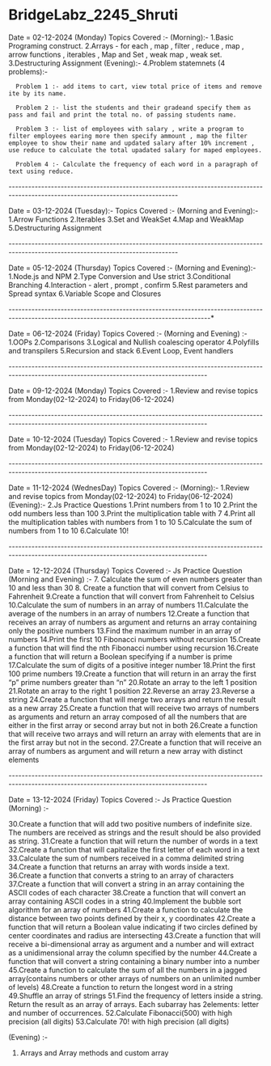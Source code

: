 # BridgeLabz_2245_Shruti


Date = 02-12-2024 (Monday)
Topics Covered :-
  (Morning):-
  1.Basic Programing construct.
  2.Arrays - for each , map , filter , reduce , map , arrow functions , iterables , Map and Set , weak map , weak   set.  
  3.Destructuring Assignment
  (Evening):-
  4.Problem statemnets (4 problems):-


      Problem 1 :- add items to cart, view total price of items and remove ite by its name.

      Problem 2 :- list the students and their gradeand specify them as pass and fail and print the total no. of passing students name.

      Problem 3 :- list of employees with salary , write a program to filter employees earing more then specify ammount , map the filter employee to show their name and updated salary after 10% increment , use reduce to calculate the total upadated salary for maped employees.

      Problem 4 :- Calculate the frequency of each word in a paragraph of text using reduce. 

*----------*----------*----------*----------*----------*----------*----------*----------*----------*----------*----------*----------*----------*

Date = 03-12-2024 (Tuesday):-
Topics Covered :-
(Morning and Evening):-
1.Arrow Functions
2.Iterables
3.Set and WeakSet
4.Map and WeakMap
5.Destructuring Assignment

*----------*----------*----------*----------*----------*----------*----------*----------*----------*----------*----------*----------*----------*

Date = 05-12-2024 (Thursday)
Topics Covered :- 
(Morning and Evening):-
1.Node.js and NPM 
2.Type Conversion and Use strict
3.Conditional Branching
4.Interaction - alert , prompt , confirm
5.Rest parameters and Spread syntax
6.Variable Scope and Closures

*----------*----------*----------*----------*----------*----------*----------*----------*----------*----------*----------*----------*----------*----------*

Date = 06-12-2024 (Friday)
Topics Covered :-
(Morning and Evening) :-
1.OOPs
2.Comparisons
3.Logical and Nullish coalescing operator
4.Polyfills and transpilers
5.Recursion and stack 
6.Event Loop, Event handlers

*----------*----------*----------*----------*----------*----------*----------*----------*----------*----------*----------*----------*---------*----------

Date = 09-12-2024 (Monday)
Topics Covered :-
1.Review and revise topics from Monday(02-12-2024) to Friday(06-12-2024) 

*----------*----------*----------*----------*----------*----------*----------*----------*----------*----------*----------*----------*---------*----------

Date = 10-12-2024 (Tuesday)
Topics Covered :-
1.Review and revise topics from Monday(02-12-2024) to Friday(06-12-2024) 

*----------*----------*----------*----------*----------*----------*----------*----------*----------*----------*----------*----------*---------*----------

Date = 11-12-2024 (WednesDay)
Topics Covered :-
(Morning):-
1.Review and revise topics from Monday(02-12-2024) to Friday(06-12-2024)
(Evening):-
2.Js Practice Questions
  1.Print numbers from 1 to 10
  2.Print the odd numbers less than 100
  3.Print the multiplication table with 7
  4.Print all the multiplication tables with numbers from 1 to 10
  5.Calculate the sum of numbers from 1 to 10
  6.Calculate 10! 

*----------*----------*----------*----------*----------*----------*----------*----------*----------*----------*----------*----------*---------*----------

Date = 12-12-2024 (Thursday)
Topics Covered :- Js Practice Question
(Morning and Evening) :-
7. Calculate the sum of even numbers greater than 10 and less than 30
8. Create a function that will convert from Celsius to Fahrenheit
9.Create a function that will convert from Fahrenheit to Celsius
10.Calculate the sum of numbers in an array of numbers
11.Calculate the average of the numbers in an array of numbers
12.Create a function that receives an array of numbers as argument and returns an array containing only the positive numbers
13.Find the maximum number in an array of numbers
14.Print the first 10 Fibonacci numbers without recursion
15.Create a function that will find the nth Fibonacci number using recursion
16.Create a function that will return a Boolean specifying if a number is prime
17.Calculate the sum of digits of a positive integer number
18.Print the first 100 prime numbers
19.Create a function that will return in an array the first “p” prime numbers greater than “n”
20.Rotate an array to the left 1 position
21.Rotate an array to the right 1 position
22.Reverse an array
23.Reverse a string
24.Create a function that will merge two arrays and return the result as a new array
25.Create a function that will receive two arrays of numbers as arguments and return an array composed of all the numbers that are either in the first array or second array but not in both
26.Create a function that will receive two arrays and will return an array with elements that are in the first array but not in the second.
27.Create a function that will receive an array of numbers as argument and will return a new array with distinct elements

*----------*----------*----------*----------*----------*----------*----------*----------*----------*----------*----------*----------*---------*----------

Date = 13-12-2024 (Friday)
Topics Covered :- Js Practice Question
(Morning) :-

30.Create a function that will add two positive numbers of indefinite size. The numbers are received as strings 
  and the result should be also provided as string.
31.Create a function that will return the number of words in a text
32.Create a function that will capitalize the first letter of each word in a text
33.Calculate the sum of numbers received in a comma delimited string
34.Create a function that returns an array with words inside a text.
36.Create a function that converts a string to an array of characters
37.Create a function that will convert a string in an array containing the ASCII codes of each character
38.Create a function that will convert an array containing ASCII codes in a string
40.Implement the bubble sort algorithm for an array of numbers
41.Create a function to calculate the distance between two points defined by their x, y coordinates
42.Create a function that will return a Boolean value indicating if two circles defined by center coordinates and radius are intersecting
43.Create a function that will receive a bi-dimensional array as argument and a number and will extract as a unidimensional array the column specified by the number
44.Create a function that will convert a string containing a binary number into a number
45.Create a function to calculate the sum of all the numbers in a jagged array(contains numbers or other arrays     of numbers on an unlimited number of levels)
48.Create a function to return the longest word in a string
49.Shuffle an array of strings
51.Find the frequency of letters inside a string. Return the result as an array of arrays. Each subarray has 
 2elements: letter and number of occurrences.
52.Calculate Fibonacci(500) with high precision (all digits)
53.Calculate 70! with high precision (all digits)

(Evening) :-
1. Arrays and Array methods and custom array











